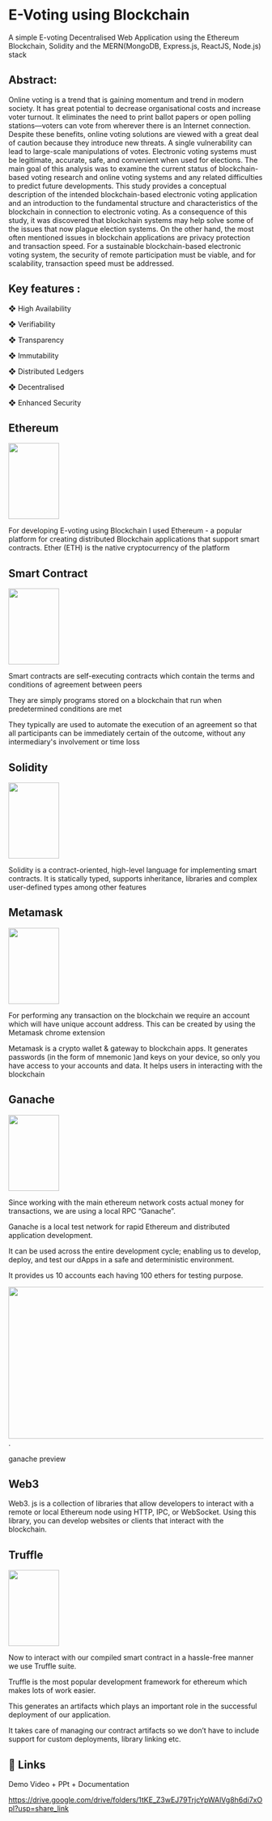 
# E-Voting using Blockchain

A simple E-voting Decentralised Web Application using the Ethereum Blockchain, Solidity and the MERN(MongoDB, Express.js, ReactJS, Node.js) stack


## Abstract:

Online voting is a trend that is gaining momentum and trend in modern society. It has great potential to decrease organisational costs and increase voter turnout. It eliminates the need to print ballot papers or open polling stations—voters can vote from wherever there is an Internet connection. Despite these benefits, online voting solutions are viewed with a great deal of caution because they introduce new threats. A single vulnerability can lead to large-scale manipulations of votes. Electronic voting systems must be legitimate, accurate, safe, and convenient when used for elections. The main goal of this analysis was to examine the current status of blockchain-based voting research and online voting systems and any related difficulties to predict future developments. This study provides a conceptual description of the intended blockchain-based electronic voting application and an introduction to the fundamental structure and characteristics of the blockchain in connection to electronic voting. As a consequence of this study, it was discovered that blockchain systems may help solve some of the issues that now plague election systems. On the other hand, the most often mentioned issues in blockchain applications are privacy protection and transaction speed. For a sustainable blockchain-based electronic voting system, the security of remote participation must be viable, and for scalability, transaction speed must be addressed.
## Key features :

❖ High Availability

❖ Verifiability

❖ Transparency

❖ Immutability

❖ Distributed Ledgers

❖ Decentralised

❖ Enhanced Security
## Ethereum

<img src="https://upload.wikimedia.org/wikipedia/commons/thumb/0/05/Ethereum_logo_2014.svg/1257px-Ethereum_logo_2014.svg.png" height="150px" width="100px"/>

For developing E-voting using Blockchain I used Ethereum - a popular platform for
creating distributed Blockchain applications that support smart contracts. Ether (ETH) is the native cryptocurrency of the platform

## Smart Contract

<img src="https://media.istockphoto.com/id/981755738/vector/smart-contract-audit-or-smart-contract-review-icon-main-electronic-blockchain-ico-document.jpg?s=170667a&w=0&k=20&c=o-fcpTigbkbFTw_Souc5R7MHe8rqABmi2k_aSxaQqvI=" height="150px" width="100px"/>

Smart contracts are self-executing contracts which contain the terms and conditions of
agreement between peers

They are simply programs stored on a blockchain that run when predetermined conditions are met

They typically are used to automate the execution of an agreement so that all participants can be immediately certain of the outcome, without any intermediary's involvement or time loss

## Solidity

<img src="https://styles.redditmedia.com/t5_37k24/styles/communityIcon_1etv9auttp181.png" height="150px" width="100px"/>

Solidity is a contract-oriented, high-level language for implementing smart contracts. It is
statically typed, supports inheritance, libraries and complex user-defined types among
other features

## Metamask

<img src="https://upload.wikimedia.org/wikipedia/commons/thumb/3/36/MetaMask_Fox.svg/800px-MetaMask_Fox.svg.png" height="150px" width="100px"/>


For performing any transaction on the blockchain we require an account which will have unique account address. This can be created by using the Metamask chrome extension

Metamask is a crypto wallet & gateway to blockchain apps. It generates passwords (in the
form of mnemonic )and keys on your device, so only you have access to your accounts and data. It helps users in interacting with the blockchain

## Ganache

<img src="https://encrypted-tbn0.gstatic.com/images?q=tbn:ANd9GcQ3VgNhP1A0wkrHPmYn6RWokpJTIMqQLOcv8JDS1L8Y-ojRWey6F57g9Bn1FmFnziE_doQ&usqp=CAU" height="150px" width="100px"/>

Since working with the main ethereum network costs actual money for transactions, we are using a local RPC “Ganache”.

Ganache is a local test network for rapid Ethereum and distributed application development.

It can be used across the entire development cycle; enabling us to develop, deploy, and test our dApps in a safe and deterministic environment.

It provides us 10 accounts each having 100 ethers for testing purpose.

<img src="https://trufflesuite.com/img/ganache-window.png" height="300px" width="1000px"/>
.

ganache preview 
## Web3

Web3. js is a collection of libraries that allow developers to interact with a remote or local Ethereum node using HTTP, IPC, or WebSocket. Using this library, you can develop websites or clients that interact with the blockchain.


## Truffle

<img src="https://trufflesuite.com/assets/logo.png" height="150px" width="100px"/>

Now to interact with our compiled smart contract in a hassle-free manner we use
Truffle suite.

Truffle is the most popular development framework for ethereum which makes
lots of work easier.

This generates an artifacts which plays an important role in the successful
deployment of our application.

It takes care of managing our contract artifacts so we don’t have to include support
for custom deployments, library linking etc.

## 🔗 Links

Demo Video + PPt + Documentation

https://drive.google.com/drive/folders/1tKE_Z3wEJ79TrjcYpWAlVg8h6di7xOpl?usp=share_link
